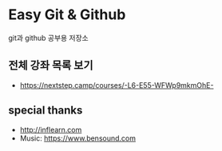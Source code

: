 # Easy Git & Github

git과 github 공부용 저장소

## 전체 강좌 목록 보기

- https://nextstep.camp/courses/-L6-E55-WFWp9mkmOhE-

## special thanks

- http://inflearn.com
- Music: https://www.bensound.com
